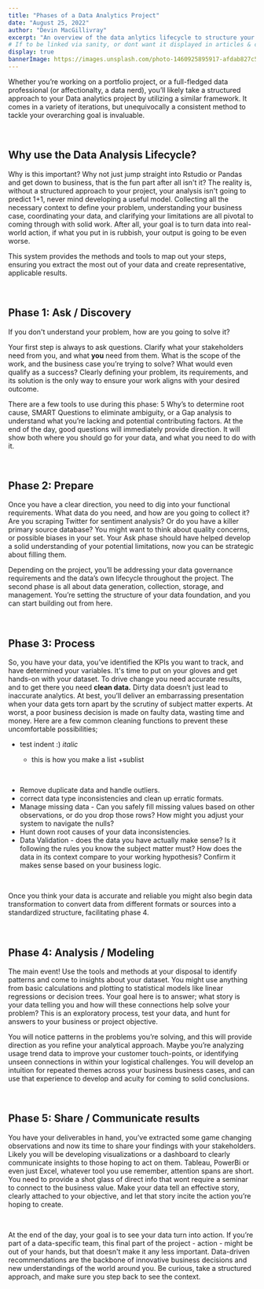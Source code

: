 ```yaml
---
title: "Phases of a Data Analytics Project"
date: "August 25, 2022"
author: "Devin MacGillivray"
excerpt: "An overview of the data anlytics lifecycle to structure your next data project."
# If to be linked via sanity, or dont want it displayed in articles & case studies section, set as false
display: true
bannerImage: https://images.unsplash.com/photo-1460925895917-afdab827c52f?ixlib=rb-1.2.1&ixid=MnwxMjA3fDB8MHxwaG90by1wYWdlfHx8fGVufDB8fHx8&auto=format&fit=crop&w=2426&q=80
---
```


Whether you’re working on a portfolio project, or a full-fledged data professional (or affectionalty, a data nerd), you’ll likely take a structured approach to your Data analytics project by utilizing a similar framework. It comes in a variety of iterations, but unequivocally a consistent method to tackle your overarching goal is invaluable.

<br />

## Why use the Data Analysis Lifecycle?

Why is this important? Why not just jump straight into Rstudio or Pandas and get down to business, that is the fun part after all isn't it? The reality is, without a structured approach to your project, your analysis isn't going to predict 1+1, never mind developing a useful model. Collecting all the necessary context to define your problem, understanding your business case, coordinating your data, and clarifying your limitations are all pivotal to coming through with solid work. After all, your goal is to turn data into real-world action, if what you put in is rubbish, your output is going to be even worse.

This system provides the methods and tools to map out your steps, ensuring you extract the most out of your data and create representative, applicable results.

<br />

## Phase 1: Ask / Discovery

If you don't understand your problem, how are you going to solve it?

Your first step is always to ask questions. Clarify what your stakeholders need from you, and what **you** need from them. What is the scope of the work, and the business case you’re trying to solve? What would even qualify as a success? Clearly defining your problem, its requirements, and its solution is the only way to ensure your work aligns with your desired outcome.

There are a few tools to use during this phase: 5 Why’s to determine root cause, SMART Questions to eliminate ambiguity, or a Gap analysis to understand what you’re lacking and potential contributing factors. At the end of the day, good questions will immediately provide direction. It will show both where you should go for your data, and what you need to do with it.

<br />

## Phase 2: Prepare

Once you have a clear direction, you need to dig into your functional requirements. What data do you need, and how are you going to collect it? Are you scraping Twitter for sentiment analysis? Or do you have a killer primary source database? You might want to think about quality concerns, or possible biases in your set. Your Ask phase should have helped develop a solid understanding of your potential limitations, now you can be strategic about filling them.

Depending on the project, you’ll be addressing your data governance requirements and the data’s own lifecycle throughout the project. The second phase is all about data generation, collection, storage, and management. You’re setting the structure of your data foundation, and you can start building out from here.

<br />

## Phase 3: Process

So, you have your data, you’ve identified the KPIs you want to track, and have determined your variables. It's time to put on your gloves and get hands-on with your dataset. To drive change you need accurate results, and to get there you need **clean data.** Dirty data doesn’t just lead to inaccurate analytics. At best, you’ll deliver an embarrassing presentation when your data gets torn apart by the scrutiny of subject matter experts. At worst, a poor business decision is made on faulty data, wasting time and money. Here are a few common cleaning functions to prevent these uncomfortable possibilities;

- test indent
  :)
  _italic_

  - this is how you make a list
    +sublist

<br />
<ul>
<li> Remove duplicate data and handle outliers.</li>

<li>correct data type inconsistencies and clean up erratic formats.</li>
<li> Manage missing data - Can you safely fill missing values based on other observations, or do you drop those rows? How might you adjust your system to navigate the nulls?</li>
<li> Hunt down root causes of your data inconsistencies.
</li>
<li> Data Validation - does the data you have actually make sense? Is it following the rules you know the subject matter must? How does the data in its context compare to your working hypothesis? Confirm it makes sense based on your business logic.</li>
</ul>
<br />

Once you think your data is accurate and reliable you might also begin data transformation to convert data from different formats or sources into a standardized structure, facilitating phase 4.

<br />

## Phase 4: Analysis / Modeling

The main event! Use the tools and methods at your disposal to identify patterns and come to insights about your dataset. You might use anything from basic calculations and plotting to statistical models like linear regressions or decision trees. Your goal here is to answer; what story is your data telling you and how will these connections help solve your problem? This is an exploratory process, test your data, and hunt for answers to your business or project objective.

You will notice patterns in the problems you’re solving, and this will provide direction as you refine your analytical approach. Maybe you’re analyzing usage trend data to improve your customer touch-points, or identifying unseen connections in within your logistical challenges. You will develop an intuition for repeated themes across your business business cases, and can use that experience to develop and acuity for coming to solid conclusions.

<br />

## Phase 5: Share / Communicate results

You have your deliverables in hand, you’ve extracted some game changing observations and now its time to share your findings with your stakeholders. Likely you will be developing visualizations or a dashboard to clearly communicate insights to those hoping to act on them. Tableau, PowerBi or even just Excel, whatever tool you use remember, attention spans are short. You need to provide a shot glass of direct info that wont require a seminar to connect to the business value. Make your data tell an effective story, clearly attached to your objective, and let that story incite the action you’re hoping to create.

<br />

At the end of the day, your goal is to see your data turn into action. If you’re part of a data-specific team, this final part of the project - action - might be out of your hands, but that doesn't make it any less important. Data-driven recommendations are the backbone of innovative business decisions and new understandings of the world around you. Be curious, take a structured approach, and make sure you step back to see the context.
